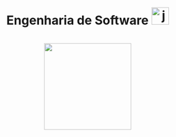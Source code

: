 <h1 align="center">Engenharia de Software   <img src="https://cdn.jsdelivr.net/gh/devicons/devicon/icons/java/java-original-wordmark.svg" height="40" alt="java logo"  /></h1>  

<br clear="both">

<div align="center">
  <img height="200" src="https://user-images.githubusercontent.com/74038190/212745723-c7c386dc-108c-4a50-9c76-0f90afb2c0fa.gif"  />
</div>

###
